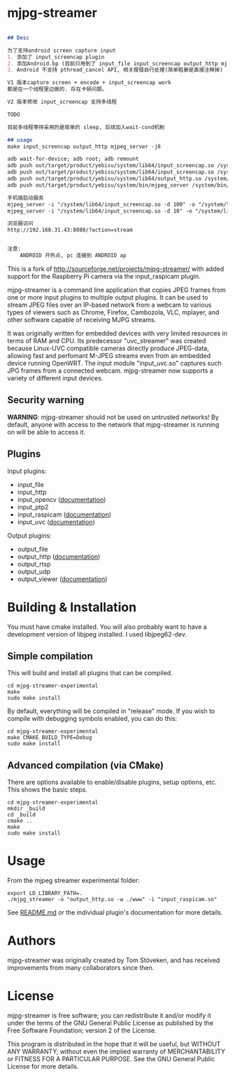 mjpg-streamer
=============

```markdown

## Desc

为了支持android screen capture input
1. 添加了 input_screencap plugin
2. 添加Android.bp (目前只用到了 input_file input_screencap output_http mjpeg_server)
3. Android 不支持 pthread_cancel API, 相关报错自行处理(简单粗暴是直接注释掉)

V1 版本capture screen + encode + input_screencap work
都是在一个线程里边做的. 存在卡顿问题。

V2 版本修改 input_screencap 支持多线程

TODO

目前多线程等待采用的是简单的 sleep, 后续加入wait-cond机制

## usage
make input_screencap output_http mjpeg_server -j8

adb wait-for-device; adb root; adb remount
adb push out/target/product/yebisu/system/lib64/input_screencap.so /system/lib64/
adb push out/target/product/yebisu/system/lib64/input_screencap.so /system/lib64/
adb push out/target/product/yebisu/system/lib64/output_http.so /system/lib64/
adb push out/target/product/yebisu/system/bin/mjpeg_server /system/bin/

手机端启动服务
mjpeg_server -i "/system/lib64/input_screencap.so -d 100" -o "/system/lib64/output_http.so"
mjpeg_server -i "/system/lib64/input_screencap.so -d 10" -o "/system/lib64/output_http.so"

浏览器访问
http://192.168.31.43:8080/?action=stream


注意:
    ANDROID 开热点, pc 连接到 ANDROID ap
```


This is a fork of http://sourceforge.net/projects/mjpg-streamer/ with added support for the Raspberry Pi camera via the input_raspicam plugin.

mjpg-streamer is a command line application that copies JPEG frames from one
or more input plugins to multiple output plugins. It can be used to stream
JPEG files over an IP-based network from a webcam to various types of viewers
such as Chrome, Firefox, Cambozola, VLC, mplayer, and other software capable
of receiving MJPG streams.

It was originally written for embedded devices with very limited resources in
terms of RAM and CPU. Its predecessor "uvc_streamer" was created because
Linux-UVC compatible cameras directly produce JPEG-data, allowing fast and
perfomant M-JPEG streams even from an embedded device running OpenWRT. The
input module "input_uvc.so" captures such JPG frames from a connected webcam.
mjpg-streamer now supports a variety of different input devices.

Security warning
----------------

**WARNING**: mjpg-streamer should not be used on untrusted networks!
By default, anyone with access to the network that mjpg-streamer is running
on will be able to access it.

Plugins
-------

Input plugins:

* input_file
* input_http
* input_opencv ([documentation](mjpg-streamer-experimental/plugins/input_opencv/README.md))
* input_ptp2
* input_raspicam ([documentation](mjpg-streamer-experimental/plugins/input_raspicam/README.md))
* input_uvc ([documentation](mjpg-streamer-experimental/plugins/input_uvc/README.md))

Output plugins:

* output_file
* output_http ([documentation](mjpg-streamer-experimental/plugins/output_http/README.md))
* output_rtsp
* output_udp
* output_viewer ([documentation](mjpg-streamer-experimental/plugins/output_viewer/README.md))

Building & Installation
=======================

You must have cmake installed. You will also probably want to have a development
version of libjpeg installed. I used libjpeg62-dev.

Simple compilation
------------------

This will build and install all plugins that can be compiled.

    cd mjpg-streamer-experimental
    make
    sudo make install
    
By default, everything will be compiled in "release" mode. If you wish to compile
with debugging symbols enabled, you can do this:

    cd mjpg-streamer-experimental
    make CMAKE_BUILD_TYPE=Debug
    sudo make install
    
Advanced compilation (via CMake)
--------------------------------

There are options available to enable/disable plugins, setup options, etc. This
shows the basic steps.

    cd mjpg-streamer-experimental
    mkdir _build
    cd _build
    cmake ..
    make
    sudo make install

Usage
=====
From the mjpeg streamer experimental
folder:
```
export LD_LIBRARY_PATH=.
./mjpg_streamer -o "output_http.so -w ./www" -i "input_raspicam.so"
```

See [README.md](mjpg-streamer-experimental/README.md) or the individual plugin's documentation for more details.


Authors
=======

mjpg-streamer was originally created by Tom Stöveken, and has received
improvements from many collaborators since then.


License
=======

mjpg-streamer is free software; you can redistribute it and/or modify
it under the terms of the GNU General Public License as published by
the Free Software Foundation; version 2 of the License.

This program is distributed in the hope that it will be useful,
but WITHOUT ANY WARRANTY; without even the implied warranty of
MERCHANTABILITY or FITNESS FOR A PARTICULAR PURPOSE.  See the 
GNU General Public License for more details.
